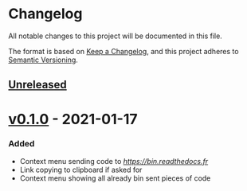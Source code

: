 # Changelog
All notable changes to this project will be documented in this file.

The format is based on [Keep a Changelog](https://keepachangelog.com/en/1.0.0/),
and this project adheres to [Semantic Versioning](https://semver.org/spec/v2.0.0.html).

## [Unreleased]

# [v0.1.0] - 2021-01-17
### Added

- Context menu sending code to *https://bin.readthedocs.fr*
- Link copying to clipboard if asked for 
- Context menu showing all already bin sent pieces of code
      

[unreleased]: https://github.com/readthedocs-fr/Bindea/compare/v0.1.0...HEAD
[v0.1.0]: https://github.com/readthedocs-fr/Bindea/releases/tag/v0.1.0
